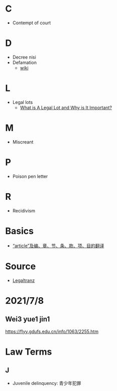 # C
- Contempt of court
# D
- Decree nisi
- Defamation
  - [wiki](https://zh.wikipedia.org/zh-tw/%E8%AF%BD%E8%B0%A4)

# L
- Legal lots
  - [What is A Legal Lot and Why is It Important?](https://www.linkedin.com/pulse/what-legal-lot-why-important-christine-schneider/?articleId=6545346013203435520)

# M
- Miscreant

# P
- Poison pen letter

# R
- Recidivism
# Basics
- [“article”及编、章、节、条、款、项、目的翻译](https://legaltranz.com/archives/4284)

# Source
- [Legaltranz](https://legaltranz.com/)
# 2021/7/8
## Wei3 yue1 jin1
https://flyy.gdufs.edu.cn/info/1063/2255.htm


# Law Terms
## J
- Juvenile delinquency: 青少年犯罪